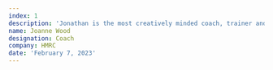 ```yaml
---
index: 1
description: 'Jonathan is the most creatively minded coach, trainer and consultant I have ever worked alongside. His ability to utilise acute business acumen with this strength means that any business or coaching issue is never left unresolved.'
name: Joanne Wood
designation: Coach
company: HMRC
date: 'February 7, 2023'
---
```

